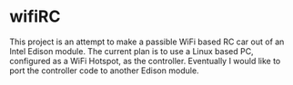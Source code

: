 # wifiRC

This project is an attempt to make a passible WiFi based RC car out of an Intel Edison module.
The current plan is to use a Linux based PC, configured as a WiFi Hotspot, as the controller.
Eventually I would like to port the controller code to another Edison module.
